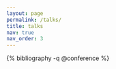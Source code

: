 ```yaml
---
layout: page
permalink: /talks/
title: talks
nav: true
nav_order: 3
---
```


<!-- _pages/publications.md -->



<div class="publications">

{% bibliography -q @conference %}

</div>

